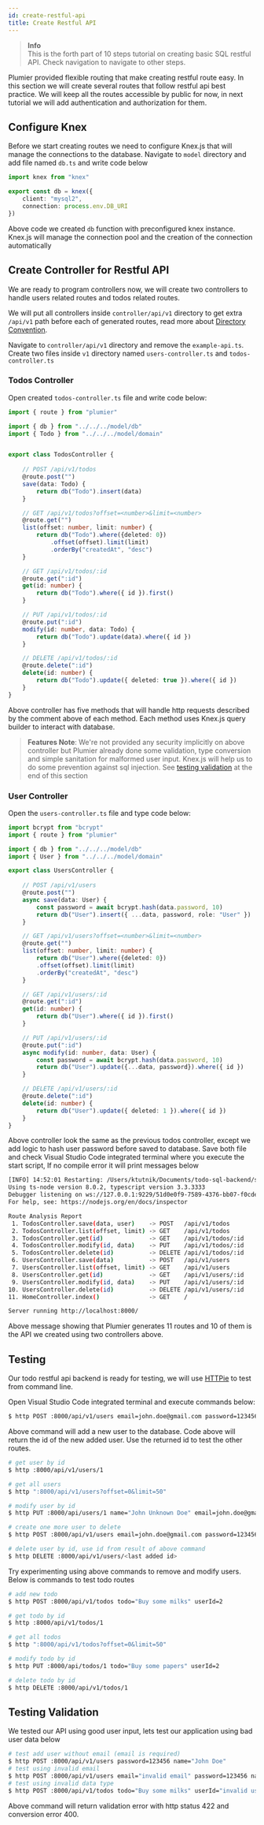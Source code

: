 ```yaml
---
id: create-restful-api
title: Create Restful API
---
```


> **Info**  
> This is the forth part of 10 steps tutorial on creating basic SQL restful API. Check navigation to navigate to other steps.

Plumier provided flexible routing that make creating restful route easy. In this section we will create several routes that follow restful api best practice. We will keep all the routes accessible by public for now, in next tutorial we will add authentication and authorization for them.

## Configure Knex
Before we start creating routes we need to configure Knex.js that will manage the connections to the database. Navigate to `model` directory and add file named `db.ts` and write code below

```typescript
import knex from "knex"

export const db = knex({
    client: "mysql2",
    connection: process.env.DB_URI
})
```

Above code we created `db` function with preconfigured knex instance. Knex.js will manage the connection pool and the creation of the connection automatically

## Create Controller for Restful API
We are ready to program controllers now, we will create two controllers to handle users related routes and todos related routes.

We will put all controllers inside `controller/api/v1` directory to get extra `/api/v1` path before each of generated routes, read more about [Directory Convention](/docs/refs/route#directory-convention). 

Navigate to `controller/api/v1` directory and remove the `example-api.ts`. Create two files inside `v1` directory named `users-controller.ts` and `todos-controller.ts`

### Todos Controller
Open created `todos-controller.ts` file and write code below:

```typescript
import { route } from "plumier"

import { db } from "../../../model/db"
import { Todo } from "../../../model/domain"


export class TodosController {
    
    // POST /api/v1/todos
    @route.post("")
    save(data: Todo) {
        return db("Todo").insert(data)
    }

    // GET /api/v1/todos?offset=<number>&limit=<number>
    @route.get("")
    list(offset: number, limit: number) {
        return db("Todo").where({deleted: 0})
            .offset(offset).limit(limit)
            .orderBy("createdAt", "desc")
    }

    // GET /api/v1/todos/:id
    @route.get(":id")
    get(id: number) {
        return db("Todo").where({ id }).first()
    }

    // PUT /api/v1/todos/:id
    @route.put(":id")
    modify(id: number, data: Todo) {
        return db("Todo").update(data).where({ id })
    }

    // DELETE /api/v1/todos/:id
    @route.delete(":id")
    delete(id: number) {
        return db("Todo").update({ deleted: true }).where({ id })
    } 
}
```

Above controller has five methods that will handle http requests described by the comment above of each method. Each method uses Knex.js query builder to interact with database. 

> **Features Note**: We're not provided any security implicitly on above controller but Plumier already done some validation, type conversion and simple sanitation for malformed user input. Knex.js will help us to do some prevention against sql injection. See [testing validation](#testing-validation) at the end of this section

### User Controller 
Open the `users-controller.ts` file and type code below:

```typescript
import bcrypt from "bcrypt"
import { route } from "plumier"

import { db } from "../../../model/db"
import { User } from "../../../model/domain"

export class UsersController {
    
    // POST /api/v1/users
    @route.post("")
    async save(data: User) {
        const password = await bcrypt.hash(data.password, 10)
        return db("User").insert({ ...data, password, role: "User" })
    }

    // GET /api/v1/users?offset=<number>&limit=<number>
    @route.get("")
    list(offset: number, limit: number) {
        return db("User").where({deleted: 0})
        .offset(offset).limit(limit)
        .orderBy("createdAt", "desc")
    }

    // GET /api/v1/users/:id
    @route.get(":id")
    get(id: number) {
        return db("User").where({ id }).first()
    }

    // PUT /api/v1/users/:id
    @route.put(":id")
    async modify(id: number, data: User) {
        const password = await bcrypt.hash(data.password, 10)
        return db("User").update({...data, password}).where({ id })
    }

    // DELETE /api/v1/users/:id
    @route.delete(":id")
    delete(id: number) {
        return db("User").update({ deleted: 1 }).where({ id })
    }
}
```

Above controller look the same as the previous todos controller, except we add logic to hash user password before saved to database. Save both file and check Visual Studio Code integrated terminal where you execute the start script, If no compile error it will print messages below

```bash
[INFO] 14:52:01 Restarting: /Users/ktutnik/Documents/todo-sql-backend/src/controller/auth-controller.ts has been modified
Using ts-node version 8.0.2, typescript version 3.3.3333
Debugger listening on ws://127.0.0.1:9229/51d0e0f9-7589-4376-bb07-f0cde4a0bea4
For help, see: https://nodejs.org/en/docs/inspector

Route Analysis Report
 1. TodosController.save(data, user)    -> POST   /api/v1/todos
 2. TodosController.list(offset, limit) -> GET    /api/v1/todos
 3. TodosController.get(id)             -> GET    /api/v1/todos/:id
 4. TodosController.modify(id, data)    -> PUT    /api/v1/todos/:id
 5. TodosController.delete(id)          -> DELETE /api/v1/todos/:id
 6. UsersController.save(data)          -> POST   /api/v1/users
 7. UsersController.list(offset, limit) -> GET    /api/v1/users
 8. UsersController.get(id)             -> GET    /api/v1/users/:id
 9. UsersController.modify(id, data)    -> PUT    /api/v1/users/:id
10. UsersController.delete(id)          -> DELETE /api/v1/users/:id
11. HomeController.index()              -> GET    /

Server running http://localhost:8000/
```

Above message showing that Plumier generates 11 routes and 10 of them is the API we created using two controllers above.

## Testing
Our todo restful api backend is ready for testing, we will use [HTTPie](https://httpie.org/#installation) to test from command line.

Open Visual Studio Code integrated terminal and execute commands below:

```bash
$ http POST :8000/api/v1/users email=john.doe@gmail.com password=123456 name="John Doe"
```

Above command will add a new user to the database. Code above will return the id of the new added user. Use the returned id to test the other routes.

```bash
# get user by id
$ http :8000/api/v1/users/1

# get all users
$ http ":8000/api/v1/users?offset=0&limit=50"

# modify user by id
$ http PUT :8000/api/users/1 name="John Unknown Doe" email=john.doe@gmail.com password=123456 role="Admin"

# create one more user to delete 
$ http POST :8000/api/v1/users email=john.doe@gmail.com password=123456 name="John Doe"

# delete user by id, use id from result of above command
$ http DELETE :8000/api/v1/users/<last added id>
```

Try experimenting using above commands to remove and modify users. 
Below is commands to test todo routes

```bash
# add new todo
$ http POST :8000/api/v1/todos todo="Buy some milks" userId=2

# get todo by id
$ http :8000/api/v1/todos/1

# get all todos
$ http ":8000/api/v1/todos?offset=0&limit=50"

# modify todo by id
$ http PUT :8000/api/todos/1 todo="Buy some papers" userId=2

# delete todo by id
$ http DELETE :8000/api/v1/todos/1
```

## Testing Validation
We tested our API using good user input, lets test our application using bad user data below

```bash
# test add user without email (email is required)
$ http POST :8000/api/v1/users password=123456 name="John Doe"
# test using invalid email
$ http POST :8000/api/v1/users email="invalid email" password=123456 name="John Doe"
# test using invalid data type
$ http POST :8000/api/v1/todos todo="Buy some milks" userId="invalid user" 
```

Above command will return validation error with http status 422 and conversion error 400. 